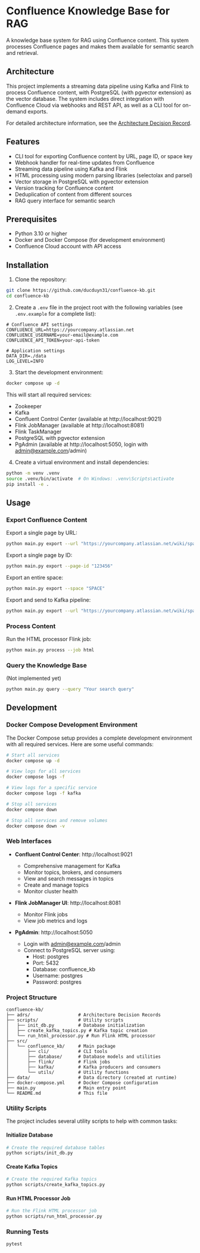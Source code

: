 # Confluence Knowledge Base for RAG

A knowledge base system for RAG using Confluence content. This system processes Confluence pages and makes them available for semantic search and retrieval.

## Architecture

This project implements a streaming data pipeline using Kafka and Flink to process Confluence content, with PostgreSQL (with pgvector extension) as the vector database. The system includes direct integration with Confluence Cloud via webhooks and REST API, as well as a CLI tool for on-demand exports.

For detailed architecture information, see the [Architecture Decision Record](adrs/001-confluence-kb-architecture.md).

## Features

- CLI tool for exporting Confluence content by URL, page ID, or space key
- Webhook handler for real-time updates from Confluence
- Streaming data pipeline using Kafka and Flink
- HTML processing using modern parsing libraries (selectolax and parsel)
- Vector storage in PostgreSQL with pgvector extension
- Version tracking for Confluence content
- Deduplication of content from different sources
- RAG query interface for semantic search

## Prerequisites

- Python 3.10 or higher
- Docker and Docker Compose (for development environment)
- Confluence Cloud account with API access

## Installation

1. Clone the repository:

```bash
git clone https://github.com/ducduyn31/confluence-kb.git
cd confluence-kb
```

2. Create a `.env` file in the project root with the following variables (see `.env.example` for a complete list):

```
# Confluence API settings
CONFLUENCE_URL=https://yourcompany.atlassian.net
CONFLUENCE_USERNAME=your-email@example.com
CONFLUENCE_API_TOKEN=your-api-token

# Application settings
DATA_DIR=./data
LOG_LEVEL=INFO
```

3. Start the development environment:

```bash
docker compose up -d
```

This will start all required services:
- Zookeeper
- Kafka
- Confluent Control Center (available at http://localhost:9021)
- Flink JobManager (available at http://localhost:8081)
- Flink TaskManager
- PostgreSQL with pgvector extension
- PgAdmin (available at http://localhost:5050, login with admin@example.com/admin)

4. Create a virtual environment and install dependencies:

```bash
python -m venv .venv
source .venv/bin/activate  # On Windows: .venv\Scripts\activate
pip install -e .
```
## Usage

### Export Confluence Content

Export a single page by URL:

```bash
python main.py export --url "https://yourcompany.atlassian.net/wiki/spaces/SPACE/pages/123456"
```

Export a single page by ID:

```bash
python main.py export --page-id "123456"
```

Export an entire space:

```bash
python main.py export --space "SPACE"
```

Export and send to Kafka pipeline:

```bash
python main.py export --url "https://yourcompany.atlassian.net/wiki/spaces/SPACE/pages/123456" --send
```

### Process Content

Run the HTML processor Flink job:

```bash
python main.py process --job html
```

### Query the Knowledge Base

(Not implemented yet)

```bash
python main.py query --query "Your search query"
```

## Development

### Docker Compose Development Environment

The Docker Compose setup provides a complete development environment with all required services. Here are some useful commands:

```bash
# Start all services
docker compose up -d

# View logs for all services
docker compose logs -f

# View logs for a specific service
docker compose logs -f kafka

# Stop all services
docker compose down

# Stop all services and remove volumes
docker compose down -v
```

### Web Interfaces

- **Confluent Control Center**: http://localhost:9021
  - Comprehensive management for Kafka
  - Monitor topics, brokers, and consumers
  - View and search messages in topics
  - Create and manage topics
  - Monitor cluster health

- **Flink JobManager UI**: http://localhost:8081
  - Monitor Flink jobs
  - View job metrics and logs

- **PgAdmin**: http://localhost:5050
  - Login with admin@example.com/admin
  - Connect to PostgreSQL server using:
    - Host: postgres
    - Port: 5432
    - Database: confluence_kb
    - Username: postgres
    - Password: postgres

### Project Structure

```
confluence-kb/
├── adrs/                  # Architecture Decision Records
├── scripts/               # Utility scripts
│   ├── init_db.py         # Database initialization
│   ├── create_kafka_topics.py # Kafka topic creation
│   └── run_html_processor.py # Run Flink HTML processor
├── src/
│   └── confluence_kb/     # Main package
│       ├── cli/           # CLI tools
│       ├── database/      # Database models and utilities
│       ├── flink/         # Flink jobs
│       ├── kafka/         # Kafka producers and consumers
│       └── utils/         # Utility functions
├── data/                  # Data directory (created at runtime)
├── docker-compose.yml     # Docker Compose configuration
├── main.py                # Main entry point
└── README.md              # This file
```

### Utility Scripts

The project includes several utility scripts to help with common tasks:

#### Initialize Database

```bash
# Create the required database tables
python scripts/init_db.py
```

#### Create Kafka Topics

```bash
# Create the required Kafka topics
python scripts/create_kafka_topics.py
```

#### Run HTML Processor Job

```bash
# Run the Flink HTML processor job
python scripts/run_html_processor.py
```

### Running Tests

```bash
pytest
```